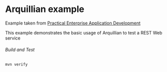 Arquillian example
=====================================
Example taken from [Practical Enterprise Application Development](http://www.itbuzzpress.com/ebooks/java-ee-7-development-on-wildfly.html)

This example demonstrates the basic usage of Arquillian to test a REST Web service

###### Build and Test
```shell
mvn verify
```

